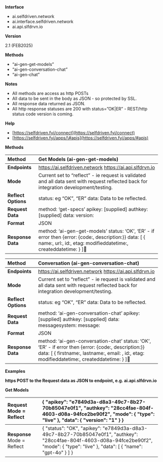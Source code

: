 **Interface**

* ai.selfdriven.network  
* ai.interface.selfdriven.network  
* ai.api.slfdrvn.io

**Version**

2.1 (FEB2025)

**Methods**

* “ai-gen-get-models”  
* “ai-gen-conversation-chat”  
* “ai-gen-chat”

**Notes**

* All methods are access as http POSTs  
* All data to be sent in the body as JSON \- so protected by SSL.  
* All response data returned as JSON.  
* All http response statuses are 200 with status=”OK|ER” \- REST/http status code version is coming.

**Help**

* [https://selfdriven.fyi/connect](https://selfdriven.fyi/connect)  
* [https://selfdriven.fyi/apps/\#apis](https://selfdriven.fyi/apps/#apis)

**Methods**

| Method | Get Models (ai-gen-get-models) |
| :---- | :---- |
| **Endpoints** | https://ai.selfdriven.network https://ai.api.slfdrvn.io |
| **Mode** | Current set to “reflect” \- ie request is validated and all data sent with request reflected back for integration development/testing. |
| **Reflect Options** | status: eg “OK”, “ER” data: Data to be reflected. |
| **Request Data** | method: ‘get-specs’ apikey: \[supplied\] authkey: \[supplied\] data: version:  |
| **Format** | JSON |
| **Response Data** | method: ‘ai-gen-get-models’ status: ‘OK’, ‘ER’ \- if error then {error: {code:, description:}} data: \[ { name:, url:, id:, etag: modifieddatetime:, createddatetime: } \] |

| Method | Conversation (ai-gen-conversation-chat) |
| :---- | :---- |
| **Endpoints** | https://ai.selfdriven.network https://ai.api.slfdrvn.io |
| **Mode** | Current set to “reflect” \- ie request is validated and all data sent with request reflected back for integration development/testing. |
| **Reflect Options** | status: eg “OK”, “ER” data: Data to be reflected. |
| **Request Data** | method: ‘ai-gen-conversation-chat’ apikey: \[supplied\] authkey: \[supplied\] data: messagesystem: message: |
| **Format** | JSON |
| **Response Data** | method: ‘ai-gen-conversation-chat’ status: ‘OK’, ‘ER’ \- if error then {error: {code:, description:}} data: \[ { firstname:, lastname:, email: , id:, etag: modifieddatetime:, createddatetime: } \] |

**Examples**

**https POST to the Request data as JSON to endpoint, e.g. ai.api.slfdrvn.io**

**Get Models**

| Request Mode \= Reflect | {     "apikey": "e7849d3a-d8a3-49c7-8b27-70b85047e0f1",     "authkey": "28cc4fae-804f-4603-d08a-94fce2be90f2",     "mode":     {         "type": "live"     },     "data":     {        "version": "1"     }   }  |
| :---- | :---- |
| **Response** Mode \= Reflect | { 	"status": "OK", 	"apikey": "e7849d3a-d8a3-49c7-8b27-70b85047e0f1", 	"authkey": "28cc4fae-804f-4603-d08a-94fce2be90f2", 	"mode": 	{ 		"type": "live" 	}, 	"data": 	\[ 		{ “name": "gpt-4o" 		} 	\] } |

